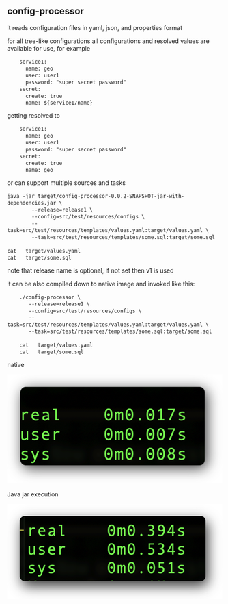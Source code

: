 config-processor
---

it reads configuration files in yaml, json, and properties format

for all tree-like configurations all configurations and resolved values are available for use,
for example


        service1:
          name: geo
          user: user1
          password: "super secret password"
        secret:
          create: true
          name: ${service1/name} 
          
getting resolved to           

        service1:
          name: geo
          user: user1
          password: "super secret password"
        secret:
          create: true
          name: geo
       
or can support multiple sources and tasks       
       
    java -jar target/config-processor-0.0.2-SNAPSHOT-jar-with-dependencies.jar \
            --release=release1 \
            --config=src/test/resources/configs \
            --task=src/test/resources/templates/values.yaml:target/values.yaml \
            --task=src/test/resources/templates/some.sql:target/some.sql
            
    cat   target/values.yaml
    cat   target/some.sql           
       
note that release name is optional, if not set then v1 is used

it can be also compiled down to native image and invoked like this:
       
        ./config-processor \
           --release=release1 \
           --config=src/test/resources/configs \
           --task=src/test/resources/templates/values.yaml:target/values.yaml \
           --task=src/test/resources/templates/some.sql:target/some.sql
        
        cat   target/values.yaml
        cat   target/some.sql


 native

![native](docs/native-timing.png)   

Java jar execution

![java jar](docs/java-timing.png)
